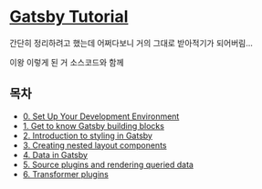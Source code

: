 # [Gatsby Tutorial](https://www.gatsbyjs.org/tutorial/)
간단히 정리하려고 했는데 어쩌다보니 거의 그대로 받아적기가 되어버림...

이왕 이렇게 된 거 소스코드와 함께

## 목차
* [0. Set Up Your Development Environment](00-Set-Up-Your-Development-Environment.md)
* [1. Get to know Gatsby building blocks](01-Get-to-know-Gatsby-building-blocks.md)
* [2. Introduction to styling in Gatsby](02-Introduction-to-styling-in-Gatsby.md)
* [3. Creating nested layout components](03-Creating-nested-layout-components.md)
* [4. Data in Gatsby](04-Data-in-Gatsby.md)
* [5. Source plugins and rendering queried data](05-Source-plugins-and-rendering-queried-data.md)
* [6. Transformer plugins](06-Transformer-plugins.md)